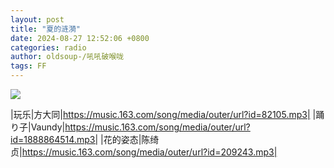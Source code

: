 ```yaml
---
layout: post
title: "夏的涟漪"
date: 2024-08-27 12:52:06 +0800
categories: radio
author: oldsoup-/吼吼破喉咙
tags: FF
---
```

![]({{site.baseurl}}/images/cover_20240827.jpg)

|玩乐|方大同|https://music.163.com/song/media/outer/url?id=82105.mp3|
|踊り子|Vaundy|https://music.163.com/song/media/outer/url?id=1888864514.mp3|
|花的姿态|陈绮贞|https://music.163.com/song/media/outer/url?id=209243.mp3|

